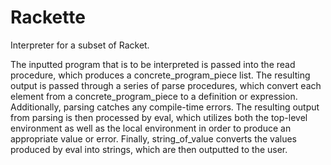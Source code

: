 # Rackette
Interpreter for a subset of Racket.

The inputted program that is to be interpreted is passed into the read procedure, which produces a concrete_program_piece list. The resulting output is passed through a series of parse procedures, which convert each element from a concrete_program_piece to a definition or expression. Additionally, parsing catches any compile-time errors. The resulting output from parsing is then processed by eval, which utilizes both the top-level environment as well as the local environment in order to produce an appropriate value or error. Finally, string_of_value converts the values produced by eval into strings, which are then outputted to the user.
